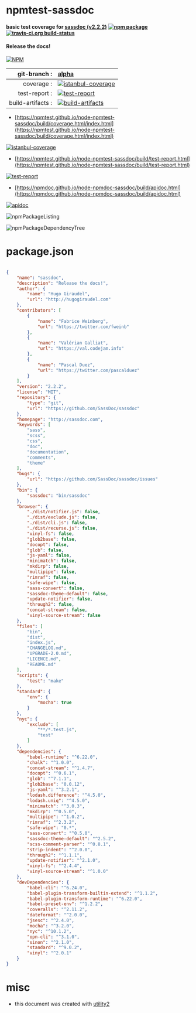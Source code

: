 # npmtest-sassdoc

#### basic test coverage for  [sassdoc (v2.2.2)](http://sassdoc.com)  [![npm package](https://img.shields.io/npm/v/npmtest-sassdoc.svg?style=flat-square)](https://www.npmjs.org/package/npmtest-sassdoc) [![travis-ci.org build-status](https://api.travis-ci.org/npmtest/node-npmtest-sassdoc.svg)](https://travis-ci.org/npmtest/node-npmtest-sassdoc)

#### Release the docs!

[![NPM](https://nodei.co/npm/sassdoc.png?downloads=true&downloadRank=true&stars=true)](https://www.npmjs.com/package/sassdoc)

| git-branch : | [alpha](https://github.com/npmtest/node-npmtest-sassdoc/tree/alpha)|
|--:|:--|
| coverage : | [![istanbul-coverage](https://npmtest.github.io/node-npmtest-sassdoc/build/coverage.badge.svg)](https://npmtest.github.io/node-npmtest-sassdoc/build/coverage.html/index.html)|
| test-report : | [![test-report](https://npmtest.github.io/node-npmtest-sassdoc/build/test-report.badge.svg)](https://npmtest.github.io/node-npmtest-sassdoc/build/test-report.html)|
| build-artifacts : | [![build-artifacts](https://npmtest.github.io/node-npmtest-sassdoc/glyphicons_144_folder_open.png)](https://github.com/npmtest/node-npmtest-sassdoc/tree/gh-pages/build)|

- [https://npmtest.github.io/node-npmtest-sassdoc/build/coverage.html/index.html](https://npmtest.github.io/node-npmtest-sassdoc/build/coverage.html/index.html)

[![istanbul-coverage](https://npmtest.github.io/node-npmtest-sassdoc/build/screenCapture.buildCi.browser.%252Ftmp%252Fbuild%252Fcoverage.lib.html.png)](https://npmtest.github.io/node-npmtest-sassdoc/build/coverage.html/index.html)

- [https://npmtest.github.io/node-npmtest-sassdoc/build/test-report.html](https://npmtest.github.io/node-npmtest-sassdoc/build/test-report.html)

[![test-report](https://npmtest.github.io/node-npmtest-sassdoc/build/screenCapture.buildCi.browser.%252Ftmp%252Fbuild%252Ftest-report.html.png)](https://npmtest.github.io/node-npmtest-sassdoc/build/test-report.html)

- [https://npmdoc.github.io/node-npmdoc-sassdoc/build/apidoc.html](https://npmdoc.github.io/node-npmdoc-sassdoc/build/apidoc.html)

[![apidoc](https://npmdoc.github.io/node-npmdoc-sassdoc/build/screenCapture.buildCi.browser.%252Ftmp%252Fbuild%252Fapidoc.html.png)](https://npmdoc.github.io/node-npmdoc-sassdoc/build/apidoc.html)

![npmPackageListing](https://npmtest.github.io/node-npmtest-sassdoc/build/screenCapture.npmPackageListing.svg)

![npmPackageDependencyTree](https://npmtest.github.io/node-npmtest-sassdoc/build/screenCapture.npmPackageDependencyTree.svg)



# package.json

```json

{
    "name": "sassdoc",
    "description": "Release the docs!",
    "author": {
        "name": "Hugo Giraudel",
        "url": "http://hugogiraudel.com"
    },
    "contributors": [
        {
            "name": "Fabrice Weinberg",
            "url": "https://twitter.com/fweinb"
        },
        {
            "name": "Valérian Galliat",
            "url": "https://val.codejam.info"
        },
        {
            "name": "Pascal Duez",
            "url": "https://twitter.com/pascalduez"
        }
    ],
    "version": "2.2.2",
    "license": "MIT",
    "repository": {
        "type": "git",
        "url": "https://github.com/SassDoc/sassdoc"
    },
    "homepage": "http://sassdoc.com",
    "keywords": [
        "sass",
        "scss",
        "css",
        "doc",
        "documentation",
        "comments",
        "theme"
    ],
    "bugs": {
        "url": "https://github.com/SassDoc/sassdoc/issues"
    },
    "bin": {
        "sassdoc": "bin/sassdoc"
    },
    "browser": {
        "./dist/notifier.js": false,
        "./dist/exclude.js": false,
        "./dist/cli.js": false,
        "./dist/recurse.js": false,
        "vinyl-fs": false,
        "glob2base": false,
        "docopt": false,
        "glob": false,
        "js-yaml": false,
        "minimatch": false,
        "mkdirp": false,
        "multipipe": false,
        "rimraf": false,
        "safe-wipe": false,
        "sass-convert": false,
        "sassdoc-theme-default": false,
        "update-notifier": false,
        "through2": false,
        "concat-stream": false,
        "vinyl-source-stream": false
    },
    "files": [
        "bin",
        "dist",
        "index.js",
        "CHANGELOG.md",
        "UPGRADE-2.0.md",
        "LICENCE.md",
        "README.md"
    ],
    "scripts": {
        "test": "make"
    },
    "standard": {
        "env": {
            "mocha": true
        }
    },
    "nyc": {
        "exclude": [
            "**/*.test.js",
            "test"
        ]
    },
    "dependencies": {
        "babel-runtime": "^6.22.0",
        "chalk": "^1.0.0",
        "concat-stream": "^1.4.7",
        "docopt": "^0.6.1",
        "glob": "^7.1.1",
        "glob2base": "0.0.12",
        "js-yaml": "^3.2.1",
        "lodash.difference": "^4.5.0",
        "lodash.uniq": "^4.5.0",
        "minimatch": "^3.0.3",
        "mkdirp": "^0.5.0",
        "multipipe": "^1.0.2",
        "rimraf": "^2.3.2",
        "safe-wipe": "0.*",
        "sass-convert": "^0.5.0",
        "sassdoc-theme-default": "^2.5.2",
        "scss-comment-parser": "^0.8.1",
        "strip-indent": "^2.0.0",
        "through2": "^1.1.1",
        "update-notifier": "^2.1.0",
        "vinyl-fs": "^2.4.4",
        "vinyl-source-stream": "^1.0.0"
    },
    "devDependencies": {
        "babel-cli": "^6.24.0",
        "babel-plugin-transform-builtin-extend": "^1.1.2",
        "babel-plugin-transform-runtime": "^6.22.0",
        "babel-preset-env": "^1.2.2",
        "coveralls": "^2.11.2",
        "dateformat": "^2.0.0",
        "jsesc": "^2.4.0",
        "mocha": "^3.2.0",
        "nyc": "^10.1.2",
        "opn-cli": "^3.1.0",
        "sinon": "^2.1.0",
        "standard": "^9.0.2",
        "vinyl": "^2.0.1"
    }
}
```



# misc
- this document was created with [utility2](https://github.com/kaizhu256/node-utility2)

